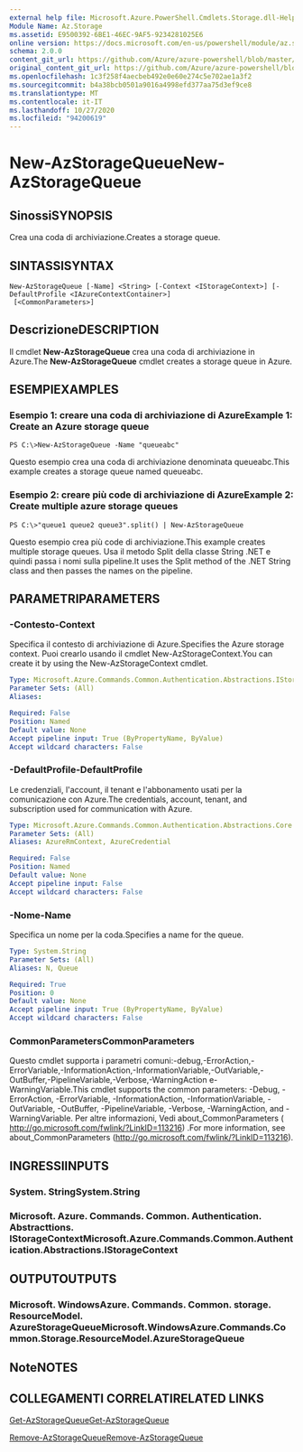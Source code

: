 ```yaml
---
external help file: Microsoft.Azure.PowerShell.Cmdlets.Storage.dll-Help.xml
Module Name: Az.Storage
ms.assetid: E9500392-6BE1-46EC-9AF5-9234281025E6
online version: https://docs.microsoft.com/en-us/powershell/module/az.storage/new-azstoragequeue
schema: 2.0.0
content_git_url: https://github.com/Azure/azure-powershell/blob/master/src/Storage/Storage.Management/help/New-AzStorageQueue.md
original_content_git_url: https://github.com/Azure/azure-powershell/blob/master/src/Storage/Storage.Management/help/New-AzStorageQueue.md
ms.openlocfilehash: 1c3f258f4aecbeb492e0e60e274c5e702ae1a3f2
ms.sourcegitcommit: b4a38bcb0501a9016a4998efd377aa75d3ef9ce8
ms.translationtype: MT
ms.contentlocale: it-IT
ms.lasthandoff: 10/27/2020
ms.locfileid: "94200619"
---
```

# <span data-ttu-id="07454-101">New-AzStorageQueue</span><span class="sxs-lookup"><span data-stu-id="07454-101">New-AzStorageQueue</span></span>

## <span data-ttu-id="07454-102">Sinossi</span><span class="sxs-lookup"><span data-stu-id="07454-102">SYNOPSIS</span></span>
<span data-ttu-id="07454-103">Crea una coda di archiviazione.</span><span class="sxs-lookup"><span data-stu-id="07454-103">Creates a storage queue.</span></span>

## <span data-ttu-id="07454-104">SINTASSI</span><span class="sxs-lookup"><span data-stu-id="07454-104">SYNTAX</span></span>

```
New-AzStorageQueue [-Name] <String> [-Context <IStorageContext>] [-DefaultProfile <IAzureContextContainer>]
 [<CommonParameters>]
```

## <span data-ttu-id="07454-105">Descrizione</span><span class="sxs-lookup"><span data-stu-id="07454-105">DESCRIPTION</span></span>
<span data-ttu-id="07454-106">Il cmdlet **New-AzStorageQueue** crea una coda di archiviazione in Azure.</span><span class="sxs-lookup"><span data-stu-id="07454-106">The **New-AzStorageQueue** cmdlet creates a storage queue in Azure.</span></span>

## <span data-ttu-id="07454-107">ESEMPI</span><span class="sxs-lookup"><span data-stu-id="07454-107">EXAMPLES</span></span>

### <span data-ttu-id="07454-108">Esempio 1: creare una coda di archiviazione di Azure</span><span class="sxs-lookup"><span data-stu-id="07454-108">Example 1: Create an Azure storage queue</span></span>
```
PS C:\>New-AzStorageQueue -Name "queueabc"
```

<span data-ttu-id="07454-109">Questo esempio crea una coda di archiviazione denominata queueabc.</span><span class="sxs-lookup"><span data-stu-id="07454-109">This example creates a storage queue named queueabc.</span></span>

### <span data-ttu-id="07454-110">Esempio 2: creare più code di archiviazione di Azure</span><span class="sxs-lookup"><span data-stu-id="07454-110">Example 2: Create multiple azure storage queues</span></span>
```
PS C:\>"queue1 queue2 queue3".split() | New-AzStorageQueue
```

<span data-ttu-id="07454-111">Questo esempio crea più code di archiviazione.</span><span class="sxs-lookup"><span data-stu-id="07454-111">This example creates multiple storage queues.</span></span>
<span data-ttu-id="07454-112">Usa il metodo Split della classe String .NET e quindi passa i nomi sulla pipeline.</span><span class="sxs-lookup"><span data-stu-id="07454-112">It uses the Split method of the .NET String class and then passes the names on the pipeline.</span></span>

## <span data-ttu-id="07454-113">PARAMETRI</span><span class="sxs-lookup"><span data-stu-id="07454-113">PARAMETERS</span></span>

### <span data-ttu-id="07454-114">-Contesto</span><span class="sxs-lookup"><span data-stu-id="07454-114">-Context</span></span>
<span data-ttu-id="07454-115">Specifica il contesto di archiviazione di Azure.</span><span class="sxs-lookup"><span data-stu-id="07454-115">Specifies the Azure storage context.</span></span>
<span data-ttu-id="07454-116">Puoi crearlo usando il cmdlet New-AzStorageContext.</span><span class="sxs-lookup"><span data-stu-id="07454-116">You can create it by using the New-AzStorageContext cmdlet.</span></span>

```yaml
Type: Microsoft.Azure.Commands.Common.Authentication.Abstractions.IStorageContext
Parameter Sets: (All)
Aliases:

Required: False
Position: Named
Default value: None
Accept pipeline input: True (ByPropertyName, ByValue)
Accept wildcard characters: False
```

### <span data-ttu-id="07454-117">-DefaultProfile</span><span class="sxs-lookup"><span data-stu-id="07454-117">-DefaultProfile</span></span>
<span data-ttu-id="07454-118">Le credenziali, l'account, il tenant e l'abbonamento usati per la comunicazione con Azure.</span><span class="sxs-lookup"><span data-stu-id="07454-118">The credentials, account, tenant, and subscription used for communication with Azure.</span></span>

```yaml
Type: Microsoft.Azure.Commands.Common.Authentication.Abstractions.Core.IAzureContextContainer
Parameter Sets: (All)
Aliases: AzureRmContext, AzureCredential

Required: False
Position: Named
Default value: None
Accept pipeline input: False
Accept wildcard characters: False
```

### <span data-ttu-id="07454-119">-Nome</span><span class="sxs-lookup"><span data-stu-id="07454-119">-Name</span></span>
<span data-ttu-id="07454-120">Specifica un nome per la coda.</span><span class="sxs-lookup"><span data-stu-id="07454-120">Specifies a name for the queue.</span></span>

```yaml
Type: System.String
Parameter Sets: (All)
Aliases: N, Queue

Required: True
Position: 0
Default value: None
Accept pipeline input: True (ByPropertyName, ByValue)
Accept wildcard characters: False
```

### <span data-ttu-id="07454-121">CommonParameters</span><span class="sxs-lookup"><span data-stu-id="07454-121">CommonParameters</span></span>
<span data-ttu-id="07454-122">Questo cmdlet supporta i parametri comuni:-debug,-ErrorAction,-ErrorVariable,-InformationAction,-InformationVariable,-OutVariable,-OutBuffer,-PipelineVariable,-Verbose,-WarningAction e-WarningVariable.</span><span class="sxs-lookup"><span data-stu-id="07454-122">This cmdlet supports the common parameters: -Debug, -ErrorAction, -ErrorVariable, -InformationAction, -InformationVariable, -OutVariable, -OutBuffer, -PipelineVariable, -Verbose, -WarningAction, and -WarningVariable.</span></span> <span data-ttu-id="07454-123">Per altre informazioni, Vedi about_CommonParameters ( http://go.microsoft.com/fwlink/?LinkID=113216) .</span><span class="sxs-lookup"><span data-stu-id="07454-123">For more information, see about_CommonParameters (http://go.microsoft.com/fwlink/?LinkID=113216).</span></span>

## <span data-ttu-id="07454-124">INGRESSI</span><span class="sxs-lookup"><span data-stu-id="07454-124">INPUTS</span></span>

### <span data-ttu-id="07454-125">System. String</span><span class="sxs-lookup"><span data-stu-id="07454-125">System.String</span></span>

### <span data-ttu-id="07454-126">Microsoft. Azure. Commands. Common. Authentication. Abstracttions. IStorageContext</span><span class="sxs-lookup"><span data-stu-id="07454-126">Microsoft.Azure.Commands.Common.Authentication.Abstractions.IStorageContext</span></span>

## <span data-ttu-id="07454-127">OUTPUT</span><span class="sxs-lookup"><span data-stu-id="07454-127">OUTPUTS</span></span>

### <span data-ttu-id="07454-128">Microsoft. WindowsAzure. Commands. Common. storage. ResourceModel. AzureStorageQueue</span><span class="sxs-lookup"><span data-stu-id="07454-128">Microsoft.WindowsAzure.Commands.Common.Storage.ResourceModel.AzureStorageQueue</span></span>

## <span data-ttu-id="07454-129">Note</span><span class="sxs-lookup"><span data-stu-id="07454-129">NOTES</span></span>

## <span data-ttu-id="07454-130">COLLEGAMENTI CORRELATI</span><span class="sxs-lookup"><span data-stu-id="07454-130">RELATED LINKS</span></span>

[<span data-ttu-id="07454-131">Get-AzStorageQueue</span><span class="sxs-lookup"><span data-stu-id="07454-131">Get-AzStorageQueue</span></span>](./Get-AzStorageQueue.md)

[<span data-ttu-id="07454-132">Remove-AzStorageQueue</span><span class="sxs-lookup"><span data-stu-id="07454-132">Remove-AzStorageQueue</span></span>](./Remove-AzStorageQueue.md)


